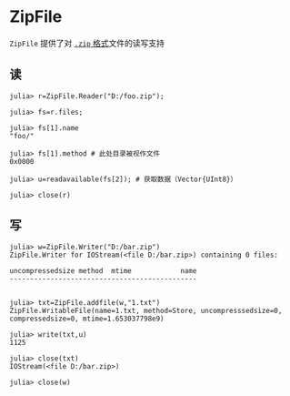 # ZipFile
`ZipFile` 提供了对 [`.zip` 格式](https://pkware.cachefly.net/webdocs/casestudies/APPNOTE.TXT)文件的读写支持

## 读
```julia-repl
julia> r=ZipFile.Reader("D:/foo.zip");

julia> fs=r.files;

julia> fs[1].name
"foo/"

julia> fs[1].method # 此处目录被视作文件
0x0000

julia> u=readavailable(fs[2]); # 获取数据（Vector{UInt8}）

julia> close(r)
```

## 写
```julia-repl
julia> w=ZipFile.Writer("D:/bar.zip")
ZipFile.Writer for IOStream(<file D:/bar.zip>) containing 0 files:

uncompressedsize method  mtime            name
----------------------------------------------


julia> txt=ZipFile.addfile(w,"1.txt")
ZipFile.WritableFile(name=1.txt, method=Store, uncompresssedsize=0, compressedsize=0, mtime=1.653037798e9)

julia> write(txt,u)
1125

julia> close(txt)
IOStream(<file D:/bar.zip>)

julia> close(w)
```
